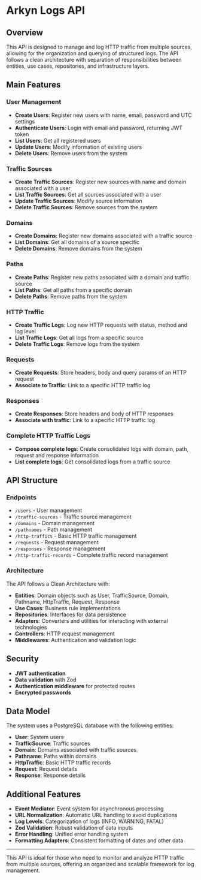 # Arkyn Logs API

## Overview

This API is designed to manage and log HTTP traffic from multiple sources, allowing for the organization and querying of structured logs. The API follows a clean architecture with separation of responsibilities between entities, use cases, repositories, and infrastructure layers.

## Main Features

### User Management

- **Create Users**: Register new users with name, email, password and UTC settings
- **Authenticate Users**: Login with email and password, returning JWT token
- **List Users**: Get all registered users
- **Update Users**: Modify information of existing users
- **Delete Users**: Remove users from the system

### Traffic Sources

- **Create Traffic Sources**: Register new sources with name and domain associated with a user
- **List Traffic Sources**: Get all sources associated with a user
- **Update Traffic Sources**: Modify source information
- **Delete Traffic Sources**: Remove sources from the system

### Domains

- **Create Domains**: Register new domains associated with a traffic source
- **List Domains**: Get all domains of a source specific
- **Delete Domains**: Remove domains from the system

### Paths

- **Create Paths**: Register new paths associated with a domain and traffic source
- **List Paths**: Get all paths from a specific domain
- **Delete Paths**: Remove paths from the system

### HTTP Traffic

- **Create Traffic Logs**: Log new HTTP requests with status, method and log level
- **List Traffic Logs**: Get all logs from a specific source
- **Delete Traffic Logs**: Remove logs from the system

### Requests

- **Create Requests**: Store headers, body and query params of an HTTP request
- **Associate to Traffic**: Link to a specific HTTP traffic log

### Responses

- **Create Responses**: Store headers and body of HTTP responses
- **Associate with traffic**: Link to a specific HTTP traffic log

### Complete HTTP Traffic Logs

- **Compose complete logs**: Create consolidated logs with domain, path, request and response information
- **List complete logs**: Get consolidated logs from a traffic source

## API Structure

### Endpoints

- `/users` - User management
- `/traffic-sources` - Traffic source management
- `/domains` - Domain management
- `/pathnames` - Path management
- `/http-traffics` - Basic HTTP traffic management
- `/requests` - Request management
- `/responses` - Response management
- `/http-traffic-records` - Complete traffic record management

### Architecture

The API follows a Clean Architecture with:

- **Entities**: Domain objects such as User, TrafficSource, Domain, Pathname, HttpTraffic, Request, Response
- **Use Cases**: Business rule implementations
- **Repositories**: Interfaces for data persistence
- **Adapters**: Converters and utilities for interacting with external technologies
- **Controllers**: HTTP request management
- **Middlewares**: Authentication and validation logic

## Security

- **JWT authentication**
- **Data validation** with Zod
- **Authentication middleware** for protected routes
- **Encrypted passwords**

## Data Model

The system uses a PostgreSQL database with the following entities:

- **User**: System users
- **TrafficSource**: Traffic sources
- **Domain**: Domains associated with traffic sources
- **Pathname**: Paths within domains
- **HttpTraffic**: Basic HTTP traffic records
- **Request**: Request details
- **Response**: Response details

## Additional Features

- **Event Mediator**: Event system for asynchronous processing
- **URL Normalization**: Automatic URL handling to avoid duplications
- **Log Levels**: Categorization of logs (INFO, WARNING, FATAL)
- **Zod Validation**: Robust validation of data inputs
- **Error Handling**: Unified error handling system
- **Formatting Adapters**: Consistent formatting of dates and other data

---

This API is ideal for those who need to monitor and analyze HTTP traffic from multiple sources, offering an organized and scalable framework for log management.
